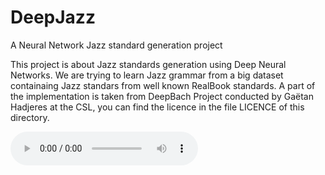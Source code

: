 # DeepJazz
A Neural Network Jazz standard generation project


This project is about Jazz standards generation using Deep Neural Networks.
We are trying to learn Jazz grammar from a big dataset containaing Jazz standars from well known RealBook standards. 
A part of the implementation is taken from DeepBach Project conducted by Gaëtan Hadjeres at the CSL, you can find the licence in the file LICENCE of this directory.

<audio controls="controls">
  <source type="audio/mp3" src="results/DataWithChords3.mp3"></source>
  <p>Your browser does not support the audio element.</p>
</audio>
